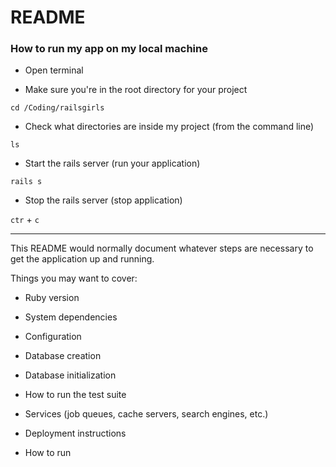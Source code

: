 # README

### How to run my app on my local machine

* Open terminal

* Make sure you're in the root directory for your project

`cd /Coding/railsgirls`

* Check what directories are inside my project (from the command line)

`ls`

* Start the rails server (run your application)

`rails s`

* Stop the rails server (stop application)

`ctr` + `c`



---
This README would normally document whatever steps are necessary to get the
application up and running.

Things you may want to cover:

* Ruby version

* System dependencies

* Configuration

* Database creation

* Database initialization

* How to run the test suite

* Services (job queues, cache servers, search engines, etc.)

* Deployment instructions

* How to run
